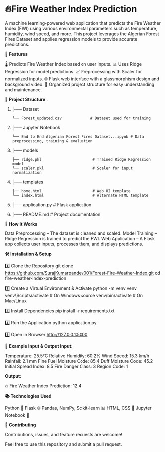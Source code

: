 # **🔥Fire Weather Index Prediction**

A machine learning-powered web application that predicts the Fire Weather Index (FWI) using various environmental parameters such as temperature, humidity, wind speed, and more. This project leverages the Algerian Forest Fires Dataset and applies regression models to provide accurate predictions.

**📌 Features**

🌡 Predicts Fire Weather Index based on user inputs.
📊 Uses Ridge Regression for model predictions.
📈 Preprocessing with Scaler for normalized inputs.
🌐 Flask web interface with a glassmorphism design and background video.
📁 Organized project structure for easy understanding and maintenance.

**📂 Project Structure**
.
1. ├── Dataset

       └── Forest_updated.csv             # Dataset used for training

2. ├── Jupyter Notebook

       └── End to End Algerian Forest Fires Dataset...ipynb # Data preprocessing, training & evaluation

3. ├── models

       ├── ridge.pkl                       # Trained Ridge Regression model
       └── scaler.pkl                      # Scaler for input normalization

4. ├── templates

       ├── home.html                       # Web UI template
       └── index.html                      # Alternate HTML template

5. ├── application.py                      # Flask application


6. ├── README.md                           # Project documentation


**🚀 How It Works**

Data Preprocessing – The dataset is cleaned and scaled.
Model Training – Ridge Regression is trained to predict the FWI.
Web Application – A Flask app collects user inputs, processes them, and displays predictions.

**🛠 Installation & Setup**

1️⃣ Clone the Repository
git clone https://github.com/SurajKumarpandey001/Forest-Fire-Weather-Index.git
cd fire-weather-index-prediction

2️⃣ Create a Virtual Environment & Activate
python -m venv venv
venv\Scripts\activate   # On Windows
source venv/bin/activate  # On Mac/Linux

3️⃣ Install Dependencies
pip install -r requirements.txt

4️⃣ Run the Application
python application.py

5️⃣ Open in Browser
http://127.0.0.1:5000

**🧪 Example Input & Output
Input:**

Temperature: 25.5°C
Relative Humidity: 60.2%
Wind Speed: 15.3 km/h
Rainfall: 2.1 mm
Fine Fuel Moisture Code: 85.4
Duff Moisture Code: 45.2
Initial Spread Index: 8.5
Fire Danger Class: 3
Region Code: 1

**Output:**

🔥 Fire Weather Index Prediction: 12.4


**📚 Technologies Used**

Python 🐍
Flask 🌐
Pandas, NumPy, Scikit-learn 📊
HTML, CSS 🎨
Jupyter Notebook 📓

**🤝 Contributing**

Contributions, issues, and feature requests are welcome!

Feel free to use this repository and submit a pull request.


